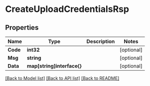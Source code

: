 # CreateUploadCredentialsRsp

## Properties

Name | Type | Description | Notes
------------ | ------------- | ------------- | -------------
**Code** | **int32** |  | [optional] 
**Msg** | **string** |  | [optional] 
**Data** | **map[string]interface{}** |  | [optional] 

[[Back to Model list]](../README.md#documentation-for-models) [[Back to API list]](../README.md#documentation-for-api-endpoints) [[Back to README]](../README.md)


